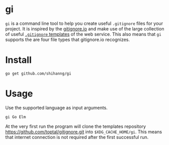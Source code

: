 # gi

`gi` is a command line tool to help you create useful `.gitignore` files for your project.
It is inspired by the [gitignore.io](https://www.gitignore.io/) and make use of
the large collection of useful [`.gitignore` templates](https://github.com/toptal/gitignore) of the web service.
This also means that `gi` supports the are four file types that gitignore.io recognizes.

# Install

```
go get github.com/shihanng/gi
```

# Usage

Use the supported language as input arguments.

```
gi Go Elm
```

At the very first run the program will clone the templates repository <https://github.com/toptal/gitignore.git>
into `$XDG_CACHE_HOME/gi`.
This means that internet connection is not required after the first successful run.
